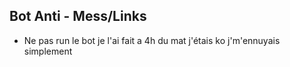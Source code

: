 ## Bot Anti - Mess/Links
 -  Ne pas run le bot je l'ai fait a 4h du mat j'étais ko j'm'ennuyais simplement
